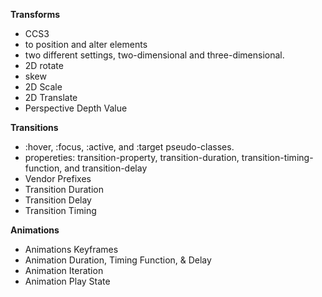 **Transforms**

- CCS3
- to position and alter elements
-  two different settings, two-dimensional and three-dimensional.
- 2D rotate
- skew
- 2D Scale
- 2D Translate
- Perspective Depth Value


**Transitions**

- :hover, :focus, :active, and :target pseudo-classes.
- propereties: transition-property, transition-duration, transition-timing-function, and transition-delay
- Vendor Prefixes
- Transition Duration
- Transition Delay
- Transition Timing


**Animations**

- Animations Keyframes
- Animation Duration, Timing Function, & Delay
- Animation Iteration
- Animation Play State

